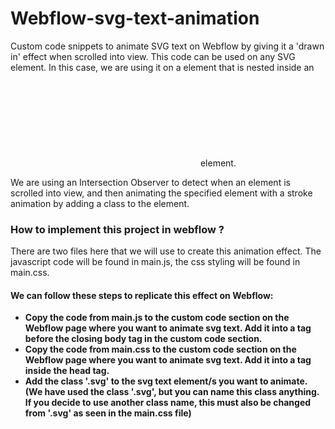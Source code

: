 # Webflow-svg-text-animation

Custom code snippets to animate SVG text on Webflow by giving it a 'drawn in' effect when scrolled into view. This code can be used on any SVG element. In this case, we are using it on a <text></text> element that is nested inside an <svg></svg> element. 

We are using an Intersection Observer to detect when an element is scrolled into view, and then animating the specified element with a stroke animation by adding a class to the element. 

### How to implement this project in webflow ? 

There are two files here that we will use to create this animation effect. The javascript code will be found in main.js, the css styling will be found in main.css. 

#### We can follow these steps to replicate this effect on Webflow: 

* **Copy the code from  main.js to the custom code section on the  Webflow page where you want to animate svg text. Add it into a <script> </script> tag before the closing body tag in the custom code section.** 
* **Copy the code from main.css to the custom code section on the  Webflow page where you want to animate svg text. Add it into a <style> </style> tag inside the head tag.**
* **Add the class '.svg' to the svg text element/s you want to animate. (We have used the class '.svg', but you can name this class anything. If you decide to use another class name, this must also be changed from '.svg' as seen in the main.css file)**




